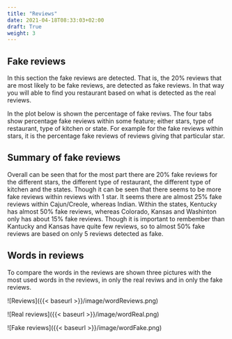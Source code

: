 ```yaml
---
title: "Reviews"
date: 2021-04-18T08:33:03+02:00
draft: True
weight: 3
---
```


## Fake reviews
In this section the fake reviews are detected. That is, the 20% reviews that are most likely to be fake reviews, are detected as fake reviews. In that way you will able to find you restaurant based on what is detected as the real reviews. 

In the plot below is shown the percentage of fake reviws. The four tabs show percentage fake reviews within some feature; either stars, type of restaurant, type of kitchen or state. For example for the fake reviews within stars, it is the percentage fake reviews of reviews giving that particular star. 


<script type="text/javascript" src="https://cdn.pydata.org/bokeh/release/bokeh-1.4.0.min.js"></script>
<script type="text/javascript">
            Bokeh.set_log_level("info");
</script>
<div class="bk-root" id="6da644ca-8642-4243-83c5-58873996170b" data-root-id="1158"></div>
<script type="application/json" id="1735">
          {"0ba1bf25-f3af-4c5d-a1a0-99f51833266d":{"roots":{"references":[{"attributes":{"callback":null,"factors":["Bars","Breakfast &amp; Brunch","Buffets","Burgers","Cafes","Coffee &amp; Tea","Diners","Fast Food","Food","Nightlife","Pizza","Salad","Sandwiches","Steakhouses","Sushi Bars","Vegetarian","Wine Bars"]},"id":"1044","type":"FactorRange"},{"attributes":{"bottom_units":"screen","fill_alpha":{"value":0.5},"fill_color":{"value":"lightgrey"},"left_units":"screen","level":"overlay","line_alpha":{"value":1.0},"line_color":{"value":"black"},"line_dash":[4,4],"line_width":{"value":2},"render_mode":"css","right_units":"screen","top_units":"screen"},"id":"1190","type":"BoxAnnotation"},{"attributes":{"callback":null,"start":0},"id":"1046","type":"DataRange1d"},{"attributes":{"below":[{"id":"1052","type":"CategoricalAxis"}],"center":[{"id":"1055","type":"Grid"},{"id":"1060","type":"Grid"}],"left":[{"id":"1056","type":"LinearAxis"}],"plot_height":300,"renderers":[{"id":"1077","type":"GlyphRenderer"}],"title":{"id":"1042","type":"Title"},"toolbar":{"id":"1067","type":"Toolbar"},"toolbar_location":null,"x_range":{"id":"1044","type":"FactorRange"},"x_scale":{"id":"1048","type":"CategoricalScale"},"y_range":{"id":"1046","type":"DataRange1d"},"y_scale":{"id":"1050","type":"LinearScale"}},"id":"1041","subtype":"Figure","type":"Plot"},{"attributes":{},"id":"1189","type":"UnionRenderers"},{"attributes":{"active_drag":"auto","active_inspect":"auto","active_multi":null,"active_scroll":"auto","active_tap":"auto","tools":[{"id":"1100","type":"PanTool"},{"id":"1101","type":"WheelZoomTool"},{"id":"1102","type":"BoxZoomTool"},{"id":"1103","type":"SaveTool"},{"id":"1104","type":"ResetTool"},{"id":"1105","type":"HelpTool"}]},"id":"1106","type":"Toolbar"},{"attributes":{},"id":"1164","type":"CategoricalTickFormatter"},{"attributes":{"callback":null,"tabs":[{"id":"1040","type":"Panel"},{"id":"1079","type":"Panel"},{"id":"1118","type":"Panel"},{"id":"1157","type":"Panel"}]},"id":"1158","type":"Tabs"},{"attributes":{},"id":"1105","type":"HelpTool"},{"attributes":{"fill_alpha":{"value":0.1},"fill_color":{"value":"#1f77b4"},"line_alpha":{"value":0.1},"line_color":{"value":"#1f77b4"},"top":{"field":"top"},"width":{"value":0.7},"x":{"field":"x"}},"id":"1115","type":"VBar"},{"attributes":{"source":{"id":"1035","type":"ColumnDataSource"}},"id":"1039","type":"CDSView"},{"attributes":{},"id":"1182","type":"Selection"},{"attributes":{"source":{"id":"1152","type":"ColumnDataSource"}},"id":"1156","type":"CDSView"},{"attributes":{},"id":"1104","type":"ResetTool"},{"attributes":{"source":{"id":"1113","type":"ColumnDataSource"}},"id":"1117","type":"CDSView"},{"attributes":{},"id":"1103","type":"SaveTool"},{"attributes":{"below":[{"id":"1091","type":"CategoricalAxis"}],"center":[{"id":"1094","type":"Grid"},{"id":"1099","type":"Grid"}],"left":[{"id":"1095","type":"LinearAxis"}],"plot_height":300,"renderers":[{"id":"1116","type":"GlyphRenderer"}],"title":{"id":"1081","type":"Title"},"toolbar":{"id":"1106","type":"Toolbar"},"toolbar_location":null,"x_range":{"id":"1083","type":"FactorRange"},"x_scale":{"id":"1087","type":"CategoricalScale"},"y_range":{"id":"1085","type":"DataRange1d"},"y_scale":{"id":"1089","type":"LinearScale"}},"id":"1080","subtype":"Figure","type":"Plot"},{"attributes":{"overlay":{"id":"1187","type":"BoxAnnotation"}},"id":"1102","type":"BoxZoomTool"},{"attributes":{"source":{"id":"1074","type":"ColumnDataSource"}},"id":"1078","type":"CDSView"},{"attributes":{"fill_color":{"value":"lightblue"},"line_color":{"value":"lightblue"},"top":{"field":"top"},"width":{"value":0.7},"x":{"field":"x"}},"id":"1075","type":"VBar"},{"attributes":{},"id":"1027","type":"HelpTool"},{"attributes":{},"id":"1101","type":"WheelZoomTool"},{"attributes":{},"id":"1144","type":"HelpTool"},{"attributes":{},"id":"1186","type":"UnionRenderers"},{"attributes":{},"id":"1100","type":"PanTool"},{"attributes":{},"id":"1026","type":"ResetTool"},{"attributes":{},"id":"1172","type":"CategoricalTickFormatter"},{"attributes":{"data_source":{"id":"1113","type":"ColumnDataSource"},"glyph":{"id":"1114","type":"VBar"},"hover_glyph":null,"muted_glyph":null,"nonselection_glyph":{"id":"1115","type":"VBar"},"selection_glyph":null,"view":{"id":"1117","type":"CDSView"}},"id":"1116","type":"GlyphRenderer"},{"attributes":{},"id":"1143","type":"ResetTool"},{"attributes":{},"id":"1025","type":"SaveTool"},{"attributes":{},"id":"1188","type":"Selection"},{"attributes":{"data_source":{"id":"1074","type":"ColumnDataSource"},"glyph":{"id":"1075","type":"VBar"},"hover_glyph":null,"muted_glyph":null,"nonselection_glyph":{"id":"1076","type":"VBar"},"selection_glyph":null,"view":{"id":"1078","type":"CDSView"}},"id":"1077","type":"GlyphRenderer"},{"attributes":{},"id":"1142","type":"SaveTool"},{"attributes":{"overlay":{"id":"1181","type":"BoxAnnotation"}},"id":"1024","type":"BoxZoomTool"},{"attributes":{"bottom_units":"screen","fill_alpha":{"value":0.5},"fill_color":{"value":"lightgrey"},"left_units":"screen","level":"overlay","line_alpha":{"value":1.0},"line_color":{"value":"black"},"line_dash":[4,4],"line_width":{"value":2},"render_mode":"css","right_units":"screen","top_units":"screen"},"id":"1187","type":"BoxAnnotation"},{"attributes":{},"id":"1066","type":"HelpTool"},{"attributes":{"overlay":{"id":"1190","type":"BoxAnnotation"}},"id":"1141","type":"BoxZoomTool"},{"attributes":{},"id":"1023","type":"WheelZoomTool"},{"attributes":{},"id":"1065","type":"ResetTool"},{"attributes":{},"id":"1140","type":"WheelZoomTool"},{"attributes":{},"id":"1022","type":"PanTool"},{"attributes":{"data_source":{"id":"1035","type":"ColumnDataSource"},"glyph":{"id":"1036","type":"VBar"},"hover_glyph":null,"muted_glyph":null,"nonselection_glyph":{"id":"1037","type":"VBar"},"selection_glyph":null,"view":{"id":"1039","type":"CDSView"}},"id":"1038","type":"GlyphRenderer"},{"attributes":{"formatter":{"id":"1174","type":"BasicTickFormatter"},"major_tick_line_color":{"value":null},"minor_tick_line_color":{"value":null},"ticker":{"id":"1096","type":"BasicTicker"}},"id":"1095","type":"LinearAxis"},{"attributes":{},"id":"1064","type":"SaveTool"},{"attributes":{},"id":"1139","type":"PanTool"},{"attributes":{"dimension":1,"ticker":{"id":"1096","type":"BasicTicker"}},"id":"1099","type":"Grid"},{"attributes":{"data_source":{"id":"1152","type":"ColumnDataSource"},"glyph":{"id":"1153","type":"VBar"},"hover_glyph":null,"muted_glyph":null,"nonselection_glyph":{"id":"1154","type":"VBar"},"selection_glyph":null,"view":{"id":"1156","type":"CDSView"}},"id":"1155","type":"GlyphRenderer"},{"attributes":{"overlay":{"id":"1184","type":"BoxAnnotation"}},"id":"1063","type":"BoxZoomTool"},{"attributes":{"grid_line_color":null,"ticker":{"id":"1092","type":"CategoricalTicker"}},"id":"1094","type":"Grid"},{"attributes":{"fill_alpha":{"value":0.1},"fill_color":{"value":"#1f77b4"},"line_alpha":{"value":0.1},"line_color":{"value":"#1f77b4"},"top":{"field":"top"},"width":{"value":0.7},"x":{"field":"x"}},"id":"1037","type":"VBar"},{"attributes":{"active_drag":"auto","active_inspect":"auto","active_multi":null,"active_scroll":"auto","active_tap":"auto","tools":[{"id":"1139","type":"PanTool"},{"id":"1140","type":"WheelZoomTool"},{"id":"1141","type":"BoxZoomTool"},{"id":"1142","type":"SaveTool"},{"id":"1143","type":"ResetTool"},{"id":"1144","type":"HelpTool"}]},"id":"1145","type":"Toolbar"},{"attributes":{},"id":"1062","type":"WheelZoomTool"},{"attributes":{},"id":"1092","type":"CategoricalTicker"},{"attributes":{},"id":"1096","type":"BasicTicker"},{"attributes":{},"id":"1061","type":"PanTool"},{"attributes":{"bottom_units":"screen","fill_alpha":{"value":0.5},"fill_color":{"value":"lightgrey"},"left_units":"screen","level":"overlay","line_alpha":{"value":1.0},"line_color":{"value":"black"},"line_dash":[4,4],"line_width":{"value":2},"render_mode":"css","right_units":"screen","top_units":"screen"},"id":"1181","type":"BoxAnnotation"},{"attributes":{"formatter":{"id":"1172","type":"CategoricalTickFormatter"},"major_label_orientation":"vertical","major_tick_line_color":{"value":null},"ticker":{"id":"1092","type":"CategoricalTicker"}},"id":"1091","type":"CategoricalAxis"},{"attributes":{"child":{"id":"1041","subtype":"Figure","type":"Plot"},"title":"Type of restaurant"},"id":"1079","type":"Panel"},{"attributes":{"align":"center","text":"Fake reviews by stars","text_font_size":{"value":"13pt"}},"id":"1003","type":"Title"},{"attributes":{},"id":"1185","type":"Selection"},{"attributes":{"formatter":{"id":"1166","type":"BasicTickFormatter"},"major_tick_line_color":{"value":null},"minor_tick_line_color":{"value":null},"ticker":{"id":"1018","type":"BasicTicker"}},"id":"1017","type":"LinearAxis"},{"attributes":{},"id":"1089","type":"LinearScale"},{"attributes":{"active_drag":"auto","active_inspect":"auto","active_multi":null,"active_scroll":"auto","active_tap":"auto","tools":[{"id":"1061","type":"PanTool"},{"id":"1062","type":"WheelZoomTool"},{"id":"1063","type":"BoxZoomTool"},{"id":"1064","type":"SaveTool"},{"id":"1065","type":"ResetTool"},{"id":"1066","type":"HelpTool"}]},"id":"1067","type":"Toolbar"},{"attributes":{"callback":null,"data":{"top":[20.797218839054498,20.33959906141604,16.738218849840255,18.66503263316898,16.890929802078883,18.13324727481354,15.535341914143958,15.484303215926493,18.798252966868134,20.366000156379947,23.11402328888206,17.9373491988204,18.45377523050087,22.78799940716902,23.366234436487968,17.013662435826685,22.80720957384705],"x":["Bars","Breakfast &amp; Brunch","Buffets","Burgers","Cafes","Coffee &amp; Tea","Diners","Fast Food","Food","Nightlife","Pizza","Salad","Sandwiches","Steakhouses","Sushi Bars","Vegetarian","Wine Bars"]},"selected":{"id":"1182","type":"Selection"},"selection_policy":{"id":"1183","type":"UnionRenderers"}},"id":"1074","type":"ColumnDataSource"},{"attributes":{},"id":"1183","type":"UnionRenderers"},{"attributes":{"dimension":1,"ticker":{"id":"1018","type":"BasicTicker"}},"id":"1021","type":"Grid"},{"attributes":{"fill_alpha":{"value":0.1},"fill_color":{"value":"#1f77b4"},"line_alpha":{"value":0.1},"line_color":{"value":"#1f77b4"},"top":{"field":"top"},"width":{"value":0.7},"x":{"field":"x"}},"id":"1076","type":"VBar"},{"attributes":{},"id":"1180","type":"UnionRenderers"},{"attributes":{"active_drag":"auto","active_inspect":"auto","active_multi":null,"active_scroll":"auto","active_tap":"auto","tools":[{"id":"1022","type":"PanTool"},{"id":"1023","type":"WheelZoomTool"},{"id":"1024","type":"BoxZoomTool"},{"id":"1025","type":"SaveTool"},{"id":"1026","type":"ResetTool"},{"id":"1027","type":"HelpTool"}]},"id":"1028","type":"Toolbar"},{"attributes":{"formatter":{"id":"1178","type":"BasicTickFormatter"},"major_tick_line_color":{"value":null},"minor_tick_line_color":{"value":null},"ticker":{"id":"1135","type":"BasicTicker"}},"id":"1134","type":"LinearAxis"},{"attributes":{"below":[{"id":"1130","type":"CategoricalAxis"}],"center":[{"id":"1133","type":"Grid"},{"id":"1138","type":"Grid"}],"left":[{"id":"1134","type":"LinearAxis"}],"plot_height":300,"renderers":[{"id":"1155","type":"GlyphRenderer"}],"title":{"id":"1120","type":"Title"},"toolbar":{"id":"1145","type":"Toolbar"},"toolbar_location":null,"x_range":{"id":"1122","type":"FactorRange"},"x_scale":{"id":"1126","type":"CategoricalScale"},"y_range":{"id":"1124","type":"DataRange1d"},"y_scale":{"id":"1128","type":"LinearScale"}},"id":"1119","subtype":"Figure","type":"Plot"},{"attributes":{"callback":null,"factors":["1.0","1.5","2.0","2.5","3.0","3.5","4.0","4.5","5.0"]},"id":"1005","type":"FactorRange"},{"attributes":{"ticker":{"id":"1014","type":"CategoricalTicker"}},"id":"1016","type":"Grid"},{"attributes":{"align":"center","text":"Fake reviews by type of restaurant","text_font_size":{"value":"13pt"}},"id":"1042","type":"Title"},{"attributes":{"dimension":1,"ticker":{"id":"1135","type":"BasicTicker"}},"id":"1138","type":"Grid"},{"attributes":{},"id":"1087","type":"CategoricalScale"},{"attributes":{"callback":null,"start":0},"id":"1085","type":"DataRange1d"},{"attributes":{"fill_alpha":{"value":0.1},"fill_color":{"value":"#1f77b4"},"line_alpha":{"value":0.1},"line_color":{"value":"#1f77b4"},"top":{"field":"top"},"width":{"value":0.7},"x":{"field":"x"}},"id":"1154","type":"VBar"},{"attributes":{},"id":"1014","type":"CategoricalTicker"},{"attributes":{"grid_line_color":null,"ticker":{"id":"1131","type":"CategoricalTicker"}},"id":"1133","type":"Grid"},{"attributes":{},"id":"1018","type":"BasicTicker"},{"attributes":{"formatter":{"id":"1164","type":"CategoricalTickFormatter"},"major_tick_line_color":{"value":null},"ticker":{"id":"1014","type":"CategoricalTicker"}},"id":"1013","type":"CategoricalAxis"},{"attributes":{"formatter":{"id":"1170","type":"BasicTickFormatter"},"major_tick_line_color":{"value":null},"minor_tick_line_color":{"value":null},"ticker":{"id":"1057","type":"BasicTicker"}},"id":"1056","type":"LinearAxis"},{"attributes":{},"id":"1131","type":"CategoricalTicker"},{"attributes":{"callback":null,"factors":["British Columbia","Colorado","Florida","Georgia","Kansas","Kentucky","Massachusetts","Ohio","Oregon","Texas","Washington"]},"id":"1122","type":"FactorRange"},{"attributes":{"dimension":1,"ticker":{"id":"1057","type":"BasicTicker"}},"id":"1060","type":"Grid"},{"attributes":{},"id":"1135","type":"BasicTicker"},{"attributes":{},"id":"1011","type":"LinearScale"},{"attributes":{"formatter":{"id":"1176","type":"CategoricalTickFormatter"},"major_label_orientation":"vertical","major_tick_line_color":{"value":null},"ticker":{"id":"1131","type":"CategoricalTicker"}},"id":"1130","type":"CategoricalAxis"},{"attributes":{"fill_color":{"value":"lightblue"},"line_color":{"value":"lightblue"},"top":{"field":"top"},"width":{"value":0.7},"x":{"field":"x"}},"id":"1114","type":"VBar"},{"attributes":{"grid_line_color":null,"ticker":{"id":"1053","type":"CategoricalTicker"}},"id":"1055","type":"Grid"},{"attributes":{"align":"center","text":"Fake reviews by type of kitchen","text_font_size":{"value":"13pt"}},"id":"1081","type":"Title"},{"attributes":{},"id":"1128","type":"LinearScale"},{"attributes":{"bottom_units":"screen","fill_alpha":{"value":0.5},"fill_color":{"value":"lightgrey"},"left_units":"screen","level":"overlay","line_alpha":{"value":1.0},"line_color":{"value":"black"},"line_dash":[4,4],"line_width":{"value":2},"render_mode":"css","right_units":"screen","top_units":"screen"},"id":"1184","type":"BoxAnnotation"},{"attributes":{},"id":"1009","type":"CategoricalScale"},{"attributes":{"fill_color":{"value":"lightblue"},"line_color":{"value":"lightblue"},"top":{"field":"top"},"width":{"value":0.7},"x":{"field":"x"}},"id":"1153","type":"VBar"},{"attributes":{},"id":"1053","type":"CategoricalTicker"},{"attributes":{"callback":null,"data":{"top":[21.734655794437973,15.67467360864592,20.36353353836769,21.499527239193622,16.0,45.45454545454545,20.38467887514444,20.16000892035793,18.383175800148063,19.181201863957025,15.094775774387426],"x":["British Columbia","Colorado","Florida","Georgia","Kansas","Kentucky","Massachusetts","Ohio","Oregon","Texas","Washington"]},"selected":{"id":"1188","type":"Selection"},"selection_policy":{"id":"1189","type":"UnionRenderers"}},"id":"1152","type":"ColumnDataSource"},{"attributes":{"callback":null,"start":0},"id":"1007","type":"DataRange1d"},{"attributes":{"callback":null,"factors":["American (New)","American (Traditional)","Cajun/Creole","Caribbean","Chinese","Greek","Indian","Italian","Japanese","Korean","Latin American","Mediterranean","Mexican","New Mexican Cuisine","Thai","Vietnamese"]},"id":"1083","type":"FactorRange"},{"attributes":{},"id":"1057","type":"BasicTicker"},{"attributes":{"fill_color":{"value":"lightblue"},"line_color":{"value":"lightblue"},"top":{"field":"top"},"width":{"value":0.7},"x":{"field":"x"}},"id":"1036","type":"VBar"},{"attributes":{"formatter":{"id":"1168","type":"CategoricalTickFormatter"},"major_label_orientation":"vertical","major_tick_line_color":{"value":null},"ticker":{"id":"1053","type":"CategoricalTicker"}},"id":"1052","type":"CategoricalAxis"},{"attributes":{},"id":"1126","type":"CategoricalScale"},{"attributes":{"child":{"id":"1002","subtype":"Figure","type":"Plot"},"title":"Stars"},"id":"1040","type":"Panel"},{"attributes":{},"id":"1176","type":"CategoricalTickFormatter"},{"attributes":{},"id":"1166","type":"BasicTickFormatter"},{"attributes":{"callback":null,"start":0},"id":"1124","type":"DataRange1d"},{"attributes":{"child":{"id":"1080","subtype":"Figure","type":"Plot"},"title":"Type of kitchen"},"id":"1118","type":"Panel"},{"attributes":{},"id":"1050","type":"LinearScale"},{"attributes":{"child":{"id":"1119","subtype":"Figure","type":"Plot"},"title":"State"},"id":"1157","type":"Panel"},{"attributes":{},"id":"1170","type":"BasicTickFormatter"},{"attributes":{"callback":null,"data":{"top":[28.74617737003058,21.183637946040037,21.130090912797098,22.007422946587056,20.011000613252577,19.731454975345375,20.25054532100566,19.38017248608307,17.29164572232834],"x":["1.0","1.5","2.0","2.5","3.0","3.5","4.0","4.5","5.0"]},"selected":{"id":"1179","type":"Selection"},"selection_policy":{"id":"1180","type":"UnionRenderers"}},"id":"1035","type":"ColumnDataSource"},{"attributes":{},"id":"1174","type":"BasicTickFormatter"},{"attributes":{},"id":"1048","type":"CategoricalScale"},{"attributes":{},"id":"1179","type":"Selection"},{"attributes":{"callback":null,"data":{"top":[21.084502023342885,19.315815330050206,24.518894739294534,18.057986454607715,17.017480627140024,15.954306250802208,13.322300372362433,23.42997654224454,22.71558899130056,19.394512771996215,18.07261890280988,17.282906306346415,16.421149672537307,17.59441560766064,19.53075973197838,16.98450854700855],"x":["American (New)","American (Traditional)","Cajun/Creole","Caribbean","Chinese","Greek","Indian","Italian","Japanese","Korean","Latin American","Mediterranean","Mexican","New Mexican Cuisine","Thai","Vietnamese"]},"selected":{"id":"1185","type":"Selection"},"selection_policy":{"id":"1186","type":"UnionRenderers"}},"id":"1113","type":"ColumnDataSource"},{"attributes":{"align":"center","text":"Fake reviews by state","text_font_size":{"value":"13pt"}},"id":"1120","type":"Title"},{"attributes":{},"id":"1168","type":"CategoricalTickFormatter"},{"attributes":{"below":[{"id":"1013","type":"CategoricalAxis"}],"center":[{"id":"1016","type":"Grid"},{"id":"1021","type":"Grid"}],"left":[{"id":"1017","type":"LinearAxis"}],"plot_height":300,"renderers":[{"id":"1038","type":"GlyphRenderer"}],"title":{"id":"1003","type":"Title"},"toolbar":{"id":"1028","type":"Toolbar"},"toolbar_location":null,"x_range":{"id":"1005","type":"FactorRange"},"x_scale":{"id":"1009","type":"CategoricalScale"},"y_range":{"id":"1007","type":"DataRange1d"},"y_scale":{"id":"1011","type":"LinearScale"}},"id":"1002","subtype":"Figure","type":"Plot"},{"attributes":{},"id":"1178","type":"BasicTickFormatter"}],"root_ids":["1158"]},"title":"Bokeh Application","version":"1.4.0"}}
        </script>
        <script type="text/javascript">
          (function() {
            var fn = function() {
              Bokeh.safely(function() {
                (function(root) {
                  function embed_document(root) {
                  var docs_json = document.getElementById('1735').textContent;
                  var render_items = [{"docid":"0ba1bf25-f3af-4c5d-a1a0-99f51833266d","roots":{"1158":"6da644ca-8642-4243-83c5-58873996170b"}}];
                  root.Bokeh.embed.embed_items(docs_json, render_items);
                  }
                  if (root.Bokeh !== undefined) {
                    embed_document(root);
                  } else {
                    var attempts = 0;
                    var timer = setInterval(function(root) {
                      if (root.Bokeh !== undefined) {
                        clearInterval(timer);
                        embed_document(root);
                      } else {
                        attempts++;
                        if (attempts > 100) {
                          clearInterval(timer);
                          console.log("Bokeh: ERROR: Unable to run BokehJS code because BokehJS library is missing");
                        }
                      }
                    }, 10, root)
                  }
                })(window);
              });
            };
            if (document.readyState != "loading") fn();
            else document.addEventListener("DOMContentLoaded", fn);
          })();
        </script>
        
        
## Summary of fake reviews
Overall can be seen that for the most part there are 20% fake reviews for the different stars, the different type of restaurant, the different type of kitchen and the states. Though it can be seen that there seems to be more fake reviews within reviews with 1 star. It seems there are almost 25% fake reviews within Cajun/Creole, whereas Indian. Within the states, Kentucky has almost 50% fake reviews, whereas Colorado, Kansas and Washinton only has about 15% fake reviews. Though it is important to rembember than Kantucky and Kansas have quite few reviews, so to almost 50% fake reviews are based on only 5 reviews detected as fake. 


## Words in reviews

To compare the words in the reviews are shown three pictures with the most used words in the reviews, in only the real reviws and in only the fake reviews. 

![Reviews]({{< baseurl >}}/image/wordReviews.png)

![Real reviews]({{< baseurl >}}/image/wordReal.png)

![Fake reviews]({{< baseurl >}}/image/wordFake.png)

